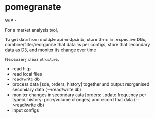 # pomegranate

WIP -

For a market analysis tool,

To get data from multiple api endpoints, store them in respective DBs, combine/filter/reorganise that data as per configs, store that secondary data as DB, and monitor its change over time

Necessary class structure:
- read http
- read local files
- read/write db
- process data [sde, orders, history] together and output reorganised secondary data (-->read/write db)
- monitor changes in secondary data [orders: update frequency per typeid, history: price/volume changes] and record that data (-->read/write db)
- input configs
